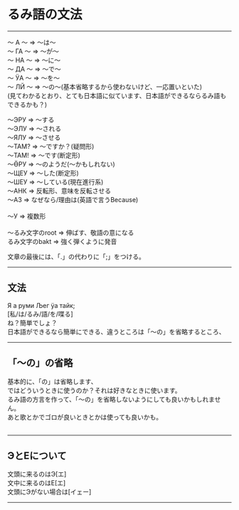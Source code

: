 # るみ語の文法
___
～ А ～ => ～は～<BR>
～ ГА ～ => ～が～<BR>
～ НА ～ => ～に～<BR>
～ ДА ～ => ～で～<BR>
～ ӰА ～ => ～を～<BR>
～ ЛЙ ～ => ～の～(基本省略するから使わないけど、一応置いといた)<BR>
(見てわかるとおり、とても日本語に似ています、日本語ができるならるみ語もできるかも？)<BR>

～ЭРУ => ～する<BR>
～ЭЛУ => ～される<BR>
～ЯЛУ => ～させる<BR>
～ТАМ? => ～ですか？(疑問形)<BR>
～ТАМ! => ～です(断定形)<BR>
～ӪРУ => ～のようだ(～かもしれない)<BR>
～ЩЕУ => ～した(断定形)<BR>
～ШЕУ => ～している(現在進行系)<BR>
～АНК => 反転形、意味を反転させる<BR>
～АЗ => なぜなら/理由は(英語で言うBecause)<BR>
<BR>
～У => 複数形<BR>
<BR>
～るみ文字のroot => 伸ばす、敬語の意になる<BR>
るみ文字のbakt => 強く弾くように発音<BR>

文章の最後には、「.」の代わりに「;」をつける。<BR>
___
## 文法
Я а руми Љег ӱа тайк;<BR>
[私/は/るみ/語/を/喋る]<BR>
ね？簡単でしょ？<BR>
日本語ができるなら簡単にできる、違うところは「～の」を省略するところ、<BR>

___
## 「～の」の省略
基本的に、「の」は省略します、<BR>
ではどういうときに使うのか？それは好きなときに使います。<BR>
るみ語の方言を作って、「～の」を省略しないようにしても良いかもしれません。<BR>
あと歌とかでゴロが良いときとかは使っても良いかも。<BR>
<BR>
___
## ЭとЕについて
文頭に来るのはЭ[エ]<BR>
文中に来るのはЕ[エ]<BR>
文頭にЭがない場合は[イェー]
___